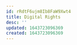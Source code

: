 ```yaml
---
id: rRdtF6ujm8Ib8FaW9Xwt4
title: Digital Rights
desc: ''
updated: 1643723096369
created: 1643723096369
---
```


